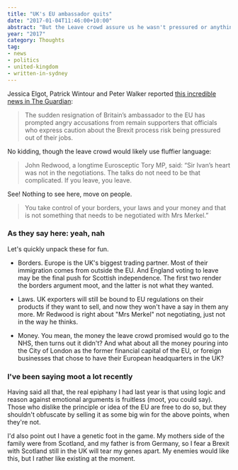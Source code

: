```yaml
---
title: "UK's EU ambassador quits"
date: "2017-01-04T11:46:00+10:00"
abstract: "But the Leave crowd assure us he wasn't pressured or anything"
year: "2017"
category: Thoughts
tag:
- news
- politics
- united-kingdom
- written-in-sydney
---
```

Jessica Elgot, Patrick Wintour and Peter Walker reported [this incredible news in The Guardian]:

> The sudden resignation of Britain’s ambassador to the EU has prompted angry accusations from remain supporters that officials who express caution about the Brexit process risk being pressured out of their jobs.

No kidding, though the leave crowd would likely use fluffier language:

> John Redwood, a longtime Eurosceptic Tory MP, said: “Sir Ivan’s heart was not in the negotiations. The talks do not need to be that complicated. If you leave, you leave.

See! Nothing to see here, move on people.

> You take control of your borders, your laws and your money and that is not something that needs to be negotiated with Mrs Merkel.”

### As they say here: yeah, nah

Let's quickly unpack these for fun.

* Borders. Europe is the UK's biggest trading partner. Most of their immigration comes from outside the EU. And England voting to leave may be the final push for Scottish independence. The first two render the borders argument moot, and the latter is not what they wanted.

* Laws. UK exporters will still be bound to EU regulations on their products if they want to sell, and now they won't have a say in them any more. Mr Redwood is right about "Mrs Merkel" not negotiating, just not in the way he thinks.

* Money. You mean, the money the leave crowd promised would go to the NHS, then turns out it didn't? And what about all the money pouring into the City of London as the former financial capital of the EU, or foreign businesses that chose to have their European headquarters in the UK?

### I've been saying moot a lot recently

Having said all that, the real epiphany I had last year is that using logic and reason against emotional arguments is fruitless (moot, you could say). Those who dislike the principle or idea of the EU are free to do so, but they shouldn't obfuscate by selling it as some big win for the above points, when they're not. 

I'd also point out I have a genetic foot in the game. My mothers side of the family were from Scotland, and my father is from Germany, so I fear a Brexit with Scotland still in the UK will tear my genes apart. My enemies would like this, but I rather like existing at the moment.

[this incredible news in The Guardian]: https://www.theguardian.com/politics/2017/jan/03/uk-ambassador-to-eu-quits-amid-brexit-row

